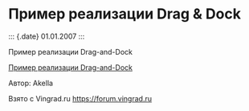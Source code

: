 Пример реализации Drag & Dock
=============================

::: {.date}
01.01.2007
:::

Пример реализации Drag-and-Dock

[Пример реализации Drag-and-Dock](/zip/27_2.zip)

Автор: Akella

Взято с Vingrad.ru <https://forum.vingrad.ru>
